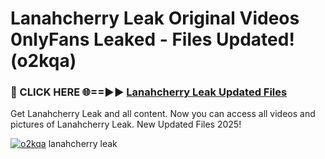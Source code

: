 # Lanahcherry Leak Original Videos 0nlyFans Leaked - Files Updated! (o2kqa)

<h3>🔴 CLICK HERE 🌐==►► <a href="https://tinyurl.com/brd5kh86" rel="nofollow">Lanahcherry Leak Updated Files</a></h3>

Get Lanahcherry Leak and all content. Now you can access all videos and pictures of Lanahcherry Leak. New Updated Files 2025!

[![o2kqa](https://i.imgur.com/K7sEzmb.gif)](https://tinyurl.com/brd5kh86)
lanahcherry leak